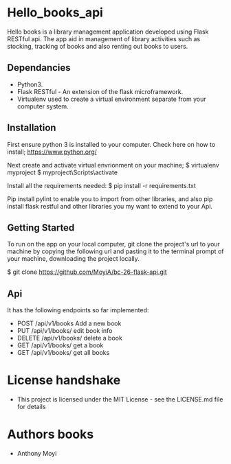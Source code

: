 # Hello_books_api

Hello books is a library management application developed using Flask RESTful api. The app aid in management of library activities such as stocking, tracking of books and also renting out books to users.

## Dependancies

- Python3.
- Flask RESTful - An extension of the flask microframework.
- Virtualenv used to create a virtual environment separate from your computer system.

## Installation
First ensure python 3 is installed to your computer. Check here on how to install;
   https://www.python.org/

Next create and activate virtual envrionment on your machine;
   $ virtualenv myproject
   $ myproject\Scripts\activate

Install all the requirements needed:
   $ pip install -r requirements.txt

Pip install pylint to enable you to import from other libraries, and also pip install flask restful and other
libraries you my want to extend to your Api. 

## Getting Started

To run on the app on your local computer, git clone the project's url to your machine by copying the following
url and pasting it to the terminal prompt of your machine, downloading the project locally.

 $ git clone https://github.com/MoyiA/bc-26-flask-api.git

## Api
 It has the following endpoints so far implemented: 
   - POST /api/v1/books  Add a new book
   - PUT /api/v1/books/<bookId>  edit book info  
   - DELETE /api/v1/books/<bookId>  delete a book
   - GET /api/v1/books/ get a book
   - GET /api/v1/books/<bookId> get all books
    

# License handshake    
- This project is licensed under the MIT License - see the LICENSE.md file for details

# Authors books
- Anthony Moyi
